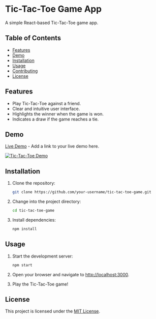 # Tic-Tac-Toe Game App

A simple React-based Tic-Tac-Toe game app.

## Table of Contents

- [Features](#features)
- [Demo](#demo)
- [Installation](#installation)
- [Usage](#usage)
- [Contributing](#contributing)
- [License](#license)

## Features

- Play Tic-Tac-Toe against a friend.
- Clear and intuitive user interface.
- Highlights the winner when the game is won.
- Indicates a draw if the game reaches a tie.

## Demo

[Live Demo](#) - Add a link to your live demo here.

[![Tic-Tac-Toe Demo](link-to-screenshot-or-gif)](link-to-live-demo)

## Installation

1. Clone the repository:

    ```bash
    git clone https://github.com/your-username/tic-tac-toe-game.git
    ```

2. Change into the project directory:

    ```bash
    cd tic-tac-toe-game
    ```

3. Install dependencies:

    ```bash
    npm install
    ```

## Usage

1. Start the development server:

    ```bash
    npm start
    ```

2. Open your browser and navigate to [http://localhost:3000](http://localhost:3000).

3. Play the Tic-Tac-Toe game!

## License

This project is licensed under the [MIT License](LICENSE).
